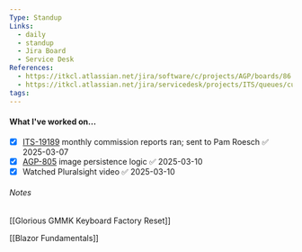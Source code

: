 ```yaml
---
Type: Standup
Links:
  - daily
  - standup
  - Jira Board
  - Service Desk
References:
  - https://itkcl.atlassian.net/jira/software/c/projects/AGP/boards/86
  - https://itkcl.atlassian.net/jira/servicedesk/projects/ITS/queues/custom/220
tags:
---
```

#### What I've worked on...
- [x] [ITS-19189](https://itkcl.atlassian.net/browse/ITS-19189) monthly commission reports ran; sent to Pam Roesch ✅ 2025-03-07
- [x] [AGP-805](https://itkcl.atlassian.net/browse/AGP-805) image persistence logic ✅ 2025-03-10
- [x] Watched Pluralsight video ✅ 2025-03-10

###### Notes

[[Glorious GMMK Keyboard Factory Reset]] 

[[Blazor Fundamentals]] 